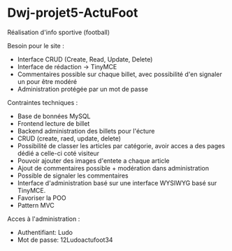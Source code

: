 # Dwj-projet5-ActuFoot
<p>Réalisation d'info sportive (football)</p>
<p>Besoin pour le site :</p>
<ul>
	<li>Interface CRUD (Create, Read, Update, Delete)</li>
	<li>Interface de rédaction -> TinyMCE</li>
	<li>Commentaires possible sur chaque billet, avec possibilité d'en signaler un pour être modéré</li>
	<li>Administration protégée par un mot de passe</li>
</ul>
<p>Contraintes techniques :</p>
<ul>
	<li>Base de bonnées MySQL</li>
	<li>Frontend lecture de billet</li>
	<li>Backend administration des billets pour l'écture</li>
	<li>CRUD (create, raed, update, delete)</li>
	<li>Possibilité de classer les articles par catégorie, avoir acces a des pages dédié a celle-ci coté visiteur</li>
	<li>Pouvoir ajouter des images d'entete a chaque article</li>
	<li>Ajout de commentaires possible + modération dans administration</li>
	<li>Possible de signaler les commentaires</li>
	<li>Interface d'administration basé sur une interface WYSIWYG basé sur TinyMCE.</li>
	<li>Favoriser la POO</li>
	<li>Pattern MVC</li>
</ul>
<p>Acces à l'administration :</p>
<ul>
	<li>Authentifiant: Ludo</li>
	<li>Mot de passe: 12Ludoactufoot34</li>

